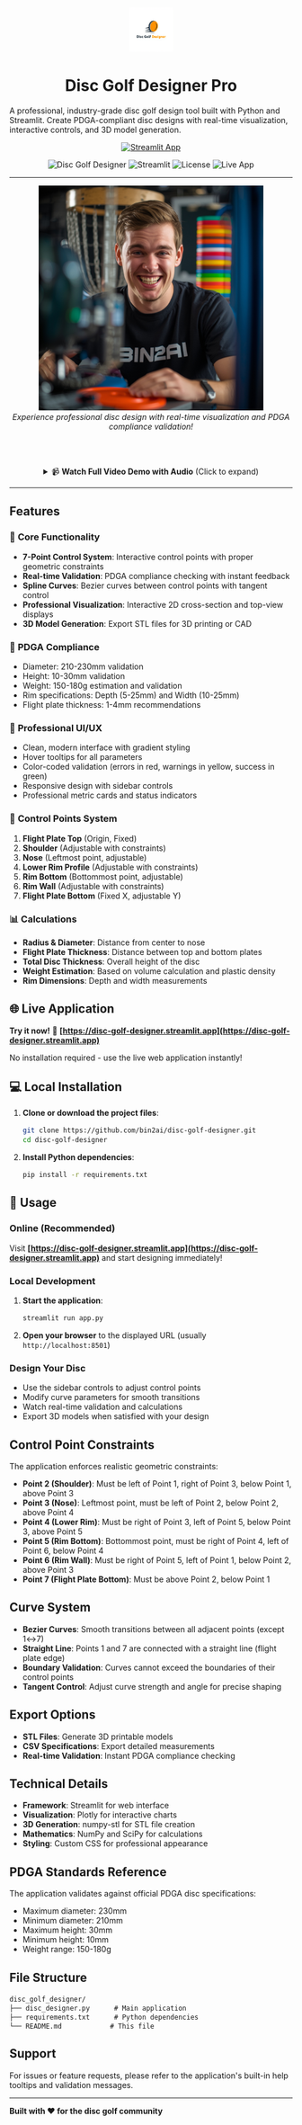 <div align="center">
  <img src="media/logo.png" alt="Disc Golf Designer Pro Logo" width="80" height="80">
  <h1>Disc Golf Designer Pro</h1>
</div>

A professional, industry-grade disc golf design tool built with Python and Streamlit. Create PDGA-compliant disc designs with real-time visualization, interactive controls, and 3D model generation.

<div align="center">

[![Streamlit App](https://static.streamlit.io/badges/streamlit_badge_black_white.svg)](https://disc-golf-designer.streamlit.app)

![Disc Golf Designer](https://img.shields.io/badge/Python-3.8%2B-blue)
![Streamlit](https://img.shields.io/badge/Streamlit-Latest-red)
![License](https://img.shields.io/badge/License-MIT-green)
![Live App](https://img.shields.io/badge/Live%20App-Online-brightgreen)

</div>

---

<div align="center">
  <img src="media/ad.png" alt="Disc Golf Designer Advertisement" width="400">
  <br>
  <em>Experience professional disc design with real-time visualization and PDGA compliance validation!</em>
  
  <br><br>
  
  <!-- MP4 Video with Audio -->
  <!-- MP4 Video with Audio -->
  <details>
    <summary>📹 <strong>Watch Full Video Demo with Audio</strong> (Click to expand)</summary>
    <br>
    <video width="400" controls>
      <source src="media/ad.mp4" type="video/mp4">
      <a href="media/ad.mp4">Download Video</a> if your browser doesn't support embedded video.
    </video>
    <br>
    <em>🔊 Full demonstration with audio narration!</em>
    <br><br>
    <a href="media/ad.mp4" download>📥 Download Video (MP4)</a>
  </details>
</div>

---

## Features

### 🎯 **Core Functionality**
- **7-Point Control System**: Interactive control points with proper geometric constraints
- **Real-time Validation**: PDGA compliance checking with instant feedback
- **Spline Curves**: Bezier curves between control points with tangent control
- **Professional Visualization**: Interactive 2D cross-section and top-view displays
- **3D Model Generation**: Export STL files for 3D printing or CAD

### 📏 **PDGA Compliance**
- Diameter: 210-230mm validation
- Height: 10-30mm validation
- Weight: 150-180g estimation and validation
- Rim specifications: Depth (5-25mm) and Width (10-25mm)
- Flight plate thickness: 1-4mm recommendations

### 🎨 **Professional UI/UX**
- Clean, modern interface with gradient styling
- Hover tooltips for all parameters
- Color-coded validation (errors in red, warnings in yellow, success in green)
- Responsive design with sidebar controls
- Professional metric cards and status indicators

### 🔧 **Control Points System**
1. **Flight Plate Top** (Origin, Fixed)
2. **Shoulder** (Adjustable with constraints)
3. **Nose** (Leftmost point, adjustable)
4. **Lower Rim Profile** (Adjustable with constraints)
5. **Rim Bottom** (Bottommost point, adjustable)
6. **Rim Wall** (Adjustable with constraints)
7. **Flight Plate Bottom** (Fixed X, adjustable Y)

### 📊 **Calculations**
- **Radius & Diameter**: Distance from center to nose
- **Flight Plate Thickness**: Distance between top and bottom plates
- **Total Disc Thickness**: Overall height of the disc
- **Weight Estimation**: Based on volume calculation and plastic density
- **Rim Dimensions**: Depth and width measurements

## 🌐 Live Application

**Try it now!** 🔗 **[https://disc-golf-designer.streamlit.app](https://disc-golf-designer.streamlit.app)**

No installation required - use the live web application instantly!

## 💻 Local Installation

1. **Clone or download the project files**:
   ```bash
   git clone https://github.com/bin2ai/disc-golf-designer.git
   cd disc-golf-designer
   ```

2. **Install Python dependencies**:
   ```bash
   pip install -r requirements.txt
   ```

## 🚀 Usage

### Online (Recommended)
Visit **[https://disc-golf-designer.streamlit.app](https://disc-golf-designer.streamlit.app)** and start designing immediately!

### Local Development
1. **Start the application**:
   ```bash
   streamlit run app.py
   ```

2. **Open your browser** to the displayed URL (usually `http://localhost:8501`)

### Design Your Disc
   - Use the sidebar controls to adjust control points
   - Modify curve parameters for smooth transitions
   - Watch real-time validation and calculations
   - Export 3D models when satisfied with your design

## Control Point Constraints

The application enforces realistic geometric constraints:

- **Point 2 (Shoulder)**: Must be left of Point 1, right of Point 3, below Point 1, above Point 3
- **Point 3 (Nose)**: Leftmost point, must be left of Point 2, below Point 2, above Point 4
- **Point 4 (Lower Rim)**: Must be right of Point 3, left of Point 5, below Point 3, above Point 5
- **Point 5 (Rim Bottom)**: Bottommost point, must be right of Point 4, left of Point 6, below Point 4
- **Point 6 (Rim Wall)**: Must be right of Point 5, left of Point 1, below Point 2, above Point 3
- **Point 7 (Flight Plate Bottom)**: Must be above Point 2, below Point 1

## Curve System

- **Bezier Curves**: Smooth transitions between all adjacent points (except 1↔7)
- **Straight Line**: Points 1 and 7 are connected with a straight line (flight plate edge)
- **Boundary Validation**: Curves cannot exceed the boundaries of their control points
- **Tangent Control**: Adjust curve strength and angle for precise shaping

## Export Options

- **STL Files**: Generate 3D printable models
- **CSV Specifications**: Export detailed measurements
- **Real-time Validation**: Instant PDGA compliance checking

## Technical Details

- **Framework**: Streamlit for web interface
- **Visualization**: Plotly for interactive charts
- **3D Generation**: numpy-stl for STL file creation
- **Mathematics**: NumPy and SciPy for calculations
- **Styling**: Custom CSS for professional appearance

## PDGA Standards Reference

The application validates against official PDGA disc specifications:
- Maximum diameter: 230mm
- Minimum diameter: 210mm  
- Maximum height: 30mm
- Minimum height: 10mm
- Weight range: 150-180g

## File Structure

```
disc_golf_designer/
├── disc_designer.py      # Main application
├── requirements.txt      # Python dependencies
└── README.md            # This file
```

## Support

For issues or feature requests, please refer to the application's built-in help tooltips and validation messages.

---

**Built with ❤️ for the disc golf community**